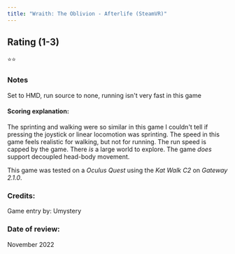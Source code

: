 ```yaml
---
title: "Wraith: The Oblivion - Afterlife (SteamVR)"
---
```


## Rating (1-3)
⭐⭐

### Notes
Set to HMD, run source to none, running isn't very fast in this game

#### Scoring explanation:
The sprinting and walking were so similar in this game I couldn't tell if pressing the joystick or linear locomotion was sprinting.
The speed in this game feels realistic for walking, but not for running. The run speed is capped by the game.
There *is* a large world to explore.
The game *does* support decoupled head-body movement.

This game was tested on a *Oculus Quest* using the *Kat Walk C2* on *Gateway 2.1.0*.
### Credits:
Game entry by: Umystery

### Date of review:
November 2022
